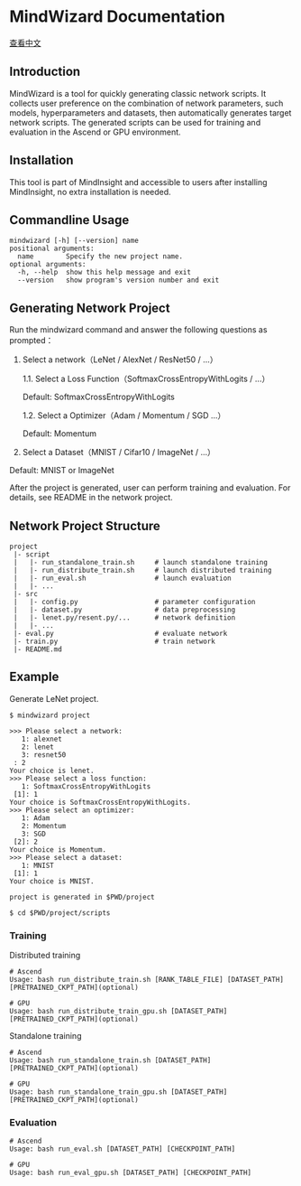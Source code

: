 # MindWizard Documentation

[查看中文](./README_CN.md)

## Introduction

MindWizard is a tool for quickly generating classic network scripts. It collects user preference on the combination of network parameters, such models, hyperparameters and datasets, then automatically generates target network scripts. The generated scripts can be used for training and evaluation in the Ascend or GPU environment.

## Installation

This tool is part of MindInsight and accessible to users after installing MindInsight, no extra installation is needed.

## Commandline Usage

```buildoutcfg
mindwizard [-h] [--version] name
positional arguments:
  name        Specify the new project name.
optional arguments:
  -h, --help  show this help message and exit
  --version   show program's version number and exit
```

## Generating Network Project

Run the mindwizard command and answer the following questions as prompted：

1. Select a network（LeNet / AlexNet / ResNet50 / ...）

    1.1. Select a Loss Function（SoftmaxCrossEntropyWithLogits / ...）
    
    Default: SoftmaxCrossEntropyWithLogits

    1.2. Select a Optimizer（Adam / Momentum / SGD ...）
    
    Default: Momentum

2. Select a Dataset（MNIST / Cifar10 / ImageNet / ...）

Default: MNIST or ImageNet

After the project is generated, user can perform training and evaluation. For details, see README in the network project.

## Network Project Structure

```shell
project
 |- script
 |   |- run_standalone_train.sh     # launch standalone training
 |   |- run_distribute_train.sh     # launch distributed training
 |   |- run_eval.sh                 # launch evaluation
 |   |- ...
 |- src
 |   |- config.py                   # parameter configuration
 |   |- dataset.py                  # data preprocessing
 |   |- lenet.py/resent.py/...      # network definition
 |   |- ...
 |- eval.py                         # evaluate network
 |- train.py                        # train network
 |- README.md
```

## Example

Generate LeNet project.

```buildoutcfg
$ mindwizard project

>>> Please select a network:
   1: alexnet
   2: lenet
   3: resnet50
 : 2
Your choice is lenet.
>>> Please select a loss function:
   1: SoftmaxCrossEntropyWithLogits
 [1]: 1
Your choice is SoftmaxCrossEntropyWithLogits.
>>> Please select an optimizer:
   1: Adam
   2: Momentum
   3: SGD
 [2]: 2
Your choice is Momentum.
>>> Please select a dataset:
   1: MNIST
 [1]: 1
Your choice is MNIST.

project is generated in $PWD/project

$ cd $PWD/project/scripts
```

### Training

Distributed training

```
# Ascend
Usage: bash run_distribute_train.sh [RANK_TABLE_FILE] [DATASET_PATH] [PRETRAINED_CKPT_PATH](optional)

# GPU
Usage: bash run_distribute_train_gpu.sh [DATASET_PATH] [PRETRAINED_CKPT_PATH](optional)
```

Standalone training

```
# Ascend
Usage: bash run_standalone_train.sh [DATASET_PATH] [PRETRAINED_CKPT_PATH](optional)

# GPU 
Usage: bash run_standalone_train_gpu.sh [DATASET_PATH] [PRETRAINED_CKPT_PATH](optional)
```

### Evaluation

```
# Ascend
Usage: bash run_eval.sh [DATASET_PATH] [CHECKPOINT_PATH]

# GPU
Usage: bash run_eval_gpu.sh [DATASET_PATH] [CHECKPOINT_PATH]
```
